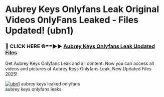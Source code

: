 # Aubrey Keys Onlyfans Leak Original Videos 0nlyFans Leaked - Files Updated! (ubn1)

<h3>🔴 CLICK HERE 🌐==►► <a href="https://tinyurl.com/3hn5wdd3" rel="nofollow">Aubrey Keys Onlyfans Leak Updated Files</a></h3>

Get Aubrey Keys Onlyfans Leak and all content. Now you can access all videos and pictures of Aubrey Keys Onlyfans Leak. New Updated Files 2025!

[![ubn1](https://i.imgur.com/4HnBqBT.gif)](https://tinyurl.com/3hn5wdd3)
aubrey keys leaked onlyfans<br>
aubrey keys onlyfans leaks
